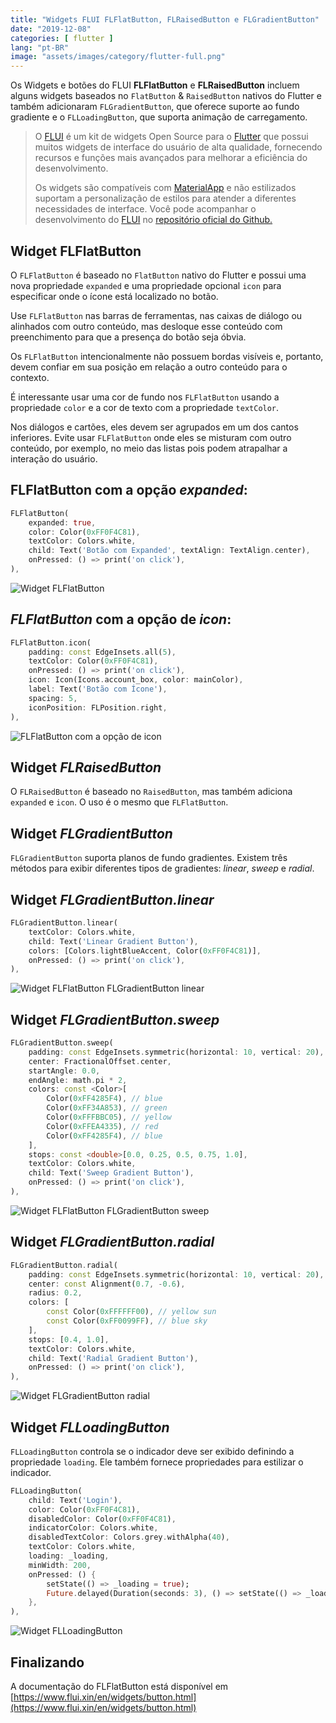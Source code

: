 ```yaml
---
title: "Widgets FLUI FLFlatButton, FLRaisedButton e FLGradientButton"
date: "2019-12-08"
categories: [ flutter ]
lang: "pt-BR"
image: "assets/images/category/flutter-full.png"
---
```


Os Widgets e botões do FLUI **FLFlatButton** e **FLRaisedButton** incluem alguns widgets baseados no `FlatButton` & `RaisedButton` nativos do Flutter e também adicionaram `FLGradientButton`, que oferece suporte ao fundo gradiente e o `FLLoadingButton`, que suporta animação de carregamento.

> O [FLUI](https://www.luizeof.com.br/flutter/flui-e-um-conjunto-de-widgets-para-o-flutter/) é um kit de widgets Open Source para o [Flutter](https://www.luizeof.com.br/br/flutter/) que possui muitos widgets de interface do usuário de alta qualidade, fornecendo recursos e funções mais avançados para melhorar a eficiência do desenvolvimento.
> 
> Os widgets são compatíveis com [MaterialApp](https://www.luizeof.com.br/br/flutter/materialapp-usando-widgets-material-design-no-flutter/) e não estilizados suportam a personalização de estilos para atender a diferentes necessidades de interface. Você pode acompanhar o desenvolvimento do [FLUI](https://www.luizeof.com.br/br/flutter/flui-e-um-conjunto-de-widgets-para-o-flutter/) no [repositório oficial do Github.](https://github.com/Rannie/flui/)

## Widget FLFlatButton

O `FLFlatButton` é baseado no `FlatButton` nativo do Flutter e possui uma nova propriedade `expanded` e uma propriedade opcional `icon` para especificar onde o ícone está localizado no botão.

Use `FLFlatButton` nas barras de ferramentas, nas caixas de diálogo ou alinhados com outro conteúdo, mas desloque esse conteúdo com preenchimento para que a presença do botão seja óbvia.

Os `FLFlatButton` intencionalmente não possuem bordas visíveis e, portanto, devem confiar em sua posição em relação a outro conteúdo para o contexto.

É interessante usar uma cor de fundo nos `FLFlatButton` usando a propriedade `color` e a cor de texto com a propriedade `textColor`.

Nos diálogos e cartões, eles devem ser agrupados em um dos cantos inferiores. Evite usar `FLFlatButton` onde eles se misturam com outro conteúdo, por exemplo, no meio das listas pois podem atrapalhar a interação do usuário.

## FLFlatButton com a opção _expanded_:

```dart
FLFlatButton(
    expanded: true,
    color: Color(0xFF0F4C81),
    textColor: Colors.white,
    child: Text('Botão com Expanded', textAlign: TextAlign.center),
    onPressed: () => print('on click'),
),
```

![Widget FLFlatButton](images/FLFlatButton-expanded.png)

## _FLFlatButton_ com a opção de _icon_:

```dart
FLFlatButton.icon(
    padding: const EdgeInsets.all(5),
    textColor: Color(0xFF0F4C81),
    onPressed: () => print('on click'),
    icon: Icon(Icons.account_box, color: mainColor),
    label: Text('Botão com Ícone'),
    spacing: 5,
    iconPosition: FLPosition.right,
),
```

![FLFlatButton com a opção de icon](images/FLFlatButton-icon.png)

## Widget _FLRaisedButton_

O `FLRaisedButton` é baseado no `RaisedButton`, mas também adiciona `expanded` e `icon`. O uso é o mesmo que `FLFlatButton`.

## Widget _FLGradientButton_

`FLGradientButton` suporta planos de fundo gradientes. Existem três métodos para exibir diferentes tipos de gradientes: _linear_, _sweep_ e _radial_.

## Widget _FLGradientButton.linear_

```dart
FLGradientButton.linear(
    textColor: Colors.white,
    child: Text('Linear Gradient Button'),
    colors: [Colors.lightBlueAccent, Color(0xFF0F4C81)],
    onPressed: () => print('on click'),
),
```

![Widget FLFlatButton FLGradientButton linear](images/FLGradientButton.linear.png)

## Widget _FLGradientButton.sweep_

```dart
FLGradientButton.sweep(
    padding: const EdgeInsets.symmetric(horizontal: 10, vertical: 20),
    center: FractionalOffset.center,
    startAngle: 0.0,
    endAngle: math.pi * 2,
    colors: const <Color>[
        Color(0xFF4285F4), // blue
        Color(0xFF34A853), // green
        Color(0xFFFBBC05), // yellow
        Color(0xFFEA4335), // red
        Color(0xFF4285F4), // blue
    ],
    stops: const <double>[0.0, 0.25, 0.5, 0.75, 1.0],
    textColor: Colors.white,
    child: Text('Sweep Gradient Button'),
    onPressed: () => print('on click'),
),
```

![Widget FLFlatButton FLGradientButton sweep](images/FLGradientButton.sweep_.png)

## Widget _FLGradientButton.radial_

```dart
FLGradientButton.radial(
    padding: const EdgeInsets.symmetric(horizontal: 10, vertical: 20),
    center: const Alignment(0.7, -0.6),
    radius: 0.2,
    colors: [
        const Color(0xFFFFFF00), // yellow sun
        const Color(0xFF0099FF), // blue sky
    ],
    stops: [0.4, 1.0],
    textColor: Colors.white,
    child: Text('Radial Gradient Button'),
    onPressed: () => print('on click'),
),
```

![Widget FLGradientButton radial](images/FLGradientButton.radial.png)

## Widget _FLLoadingButton_

`FLLoadingButton` controla se o indicador deve ser exibido definindo a propriedade `loading`. Ele também fornece propriedades para estilizar o indicador.

```dart
FLLoadingButton(
    child: Text('Login'),
    color: Color(0xFF0F4C81),
    disabledColor: Color(0xFF0F4C81),
    indicatorColor: Colors.white,
    disabledTextColor: Colors.grey.withAlpha(40),
    textColor: Colors.white,
    loading: _loading,
    minWidth: 200,
    onPressed: () {
        setState(() => _loading = true);
        Future.delayed(Duration(seconds: 3), () => setState(() => _loading = false));
    },
),
```

![Widget FLLoadingButton](images/FLLoadingButton.gif)

## Finalizando

A documentação do FLFlatButton está disponível em [https://www.flui.xin/en/widgets/button.html](https://www.flui.xin/en/widgets/button.html)
